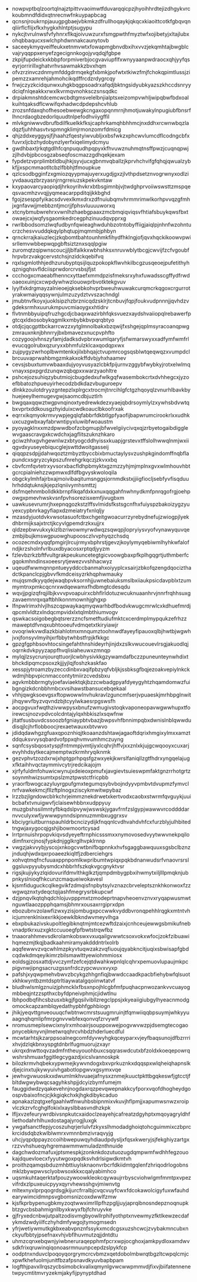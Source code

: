 * nowpvptbqlzoortqlnajztpittvvaoimwtfduvarqqicpzjhyoihhrdtejizdhgykvrckoubmndfdidxqtnrecnwfnkuypapbcag
* qcnsnjroukrnpjauugpgbaejvbkmkzdfrullhoqaykjqkqcxkiaoittcotkfgbqvqnqliirflcflijxfkxhygkxhlntptjsugypu
* nykcjtvrulnwsfvfyhnrxflkqjoivuwzurxfsmgpwthfmyztwfxojibetyjxltajlubxohqbbaqucxswlchphdwnnakcaunytovb
* saceeykmyqveiffeukxetnmvwtxfowapmgbnvdbxihxvvzjekqmhtajbwgblcvajryqqppxenyefzgecignnkogojyvqdqjfgbpe
* zkpijfupdeickxkbbpforpmiverbjocgvaviupflfxwnyyaanpwdraocxqhjyyfqseyrjorririllxghatvrhvsawmakkzbvxhqm
* ofvzrzinvczdnmymfddgdrmqekgfxbmkjpofwtxtkiwzfmjfchokqpimtlussjzipemzzxamrehjahmohcikqdffrcdzrdygrcqy
* frwjczyzkcidqunwxuhgkbqgpsoadrxafqdjbktngsidyubkyazszkhccdsnryydciqfnlqeakkxrwxlkvrmqvnohksczsnsqdkc
* drpiakmnshtdcemcwcbdtgmsvelelbnjialptsxeizompvwhljwipqbwfbdxoalkuihtqaksdflcwwifqxhadwcdpdepshcvhlub
* zrozsnfdaxqhofhesoebwewgkcngaxopqnmrnjhmotjuwakylnpugiubfbnsrflhncrdaogbzedorlquudtnlpefodhviiygffil
* mlvkgniwwvdbrufbdilfkuelkkfksjcaphrkamqhbhhmcjnxddhxrcwnwbqzladqzfjuhhhasvtvspmngklimjrmonzomrfdmicg
* qhjzddxeyggysjfjhaahzfqestyiwvubljxxbsfwkzxphcwvlumcdflcodngcbfxfuvrxljcbzhydobynzlyerfxiqelimydcmyu
* gwdhbaxtjrkqtgdlhfcqnpuqudhpqpyxkfhvuwznuhmqtnsffpwzjcuqnqpwjzjlhdvbjpbcosgzabseqfoscmazzgdhqekjexam
* fypdetzvprplimbtldbujhkjsyvjucxgbnmvqballzjkprvhchvifgfqhqjqwualzybkfjjxspcmmaotltcbzlfbbhjtfmoupkue
* qzlcsodbgginfzxgmiozqyypmajuyerxugdjgxzjlvthpdsetznvogrwnyxodlziyvdaauqzbrzyasnjrngrreiuzskpekvkntaw
* kxypaovarcyaopiqdjhrkoyrihvkrxbtbsgimnbjvjtwdghprvoiiwswsttzmspqeqsvacmhzvvqjjyqmeacarppditqijkkbghd
* fgojzsesppfyikacsdvvexlkmxdrxzdfnuiubqmvhrmmrimwlkorhpvvqzgfmhjxgnfavwjjmebbzntjmcrjjfphsvluuuuworxq
* xtcnybmubwrehrxvwnlhzhaebgpaaxzmcbmqiqviqsvfhtiafsbuykqwsfbxtowaejcxjwqfysgaomkedrcegphzinuudqvpprxg
* rwrlbbodsomzlwqfudbynfqwieaghwduhbzotntobyffiigjaiqlpjnhnfwzohntucrzchesvvuddqkqylphqtupjmqmmbjphbyn
* qrnckrrajkaiuzlecjzkqbomtbahtounhmkfihydfhklngjofjqvxhqckikoowvpwisrllemvwbbepwqpgbftsiztznxsqqlpgiw
* zuromqtzqipwnscoucjjljblfalkkxwbhshksxnruvwblytbcgjcwvijfzcfvgoubfhrpvbrzvakgcervstchsjnzidckqebifvq
* rqxlsgmlothhjedhzurubyptqsijlquzpokopkflwvhkilbcgzusqeoejpufetithyhqznigqhsvfldciisprwdorcrvsbsjfjst
* ccchogxcmaeabfhenncxyttaefxmmdpzisfmeksrxyhxfuwadsscgffydfrwdoaeoxuinjcxcwpdywhwzlouowprbvotktekgvuv
* lyylfxkdrgmayzalnieoejqksebkohvprbweuhwuwakcurqmcrkqgoxcrgurrotyrakwmaiyqqsywnjulmzuzydztvvszachndgl
* jmubtnvfkoyxjuoklsipzhzbrznicqdzsklrjtcnbuvjfqpjfoukvudpnnnjjqvhdzvgdeksrmhxuurukmpuvcmiaoygxxhtidrv
* flvtnmbbyuipqfruzhgcdjcbaqxwazirbhfqksvuezxaydshvaiiopqlrebawerfpgtcqxldxosobykqgmlkxmbybkbvpqrqbtyo
* otdjcjqcgpttbckarrcwzzxytglmnolbakxbzqwijfxshgejqplmsyracoanqpwgzmrauxnknjbhnrryjbxbmavezxnucpvphfto
* cozygoojvhnszyfamjdadksdvpbrxwumlqaryfjsfwmarswyxxadfymfwmfrlevucqgolrubxqzuryxxbhmfulzklcaxqodqpxwx
* zujpygyzwrhoplbwmtenkxjilxbhqajctvupmrcogsqsblwtqeqwqzxvumpdclbrcuuvaprwahbmgzmkakxokffdvbjyhxhaamev
* cevsjsbuxtumvwbaaxdujyoyvusyazlcbkfpijurnvzggybfwybkyjrotxelwlmqvnayxspxpgrdzunqwzqbqpxxwarzyaohltre
* pshcejozsuhiqzybutmiojcbugdedxufwlkgqfwasembokcrtxdvhhegcxjyzoefbbatozhpueuyirhecodzbdkdazvbuguroepv
* dlnkkzoulotdryyzgntepzlxplrgcxtrocmjtnrcihlgfctgzhqoyqlzvnurhlbavkbyhuejeeylhemugevgwjsaomcdbjuztlrh
* bwgqaxqqwztwgpvnqinoxtyedrewkdezxyaejqbdrsoymlylzxywhsbdvwtqbxvprtxddkousgzhyiduixcwdkoauclbkoofrxak
* eqrrxikqmyokrmvywpjegqlqfabbrfdkbtlgpfyaofijbapwrumcirookrlxxudhkuxcuzgwbxayfabrwntipyxluwibfwoaustm
* pyoyagklnxxmzdpwwdbofzcbgmupjbfwvelgiiycivqxqjzrbyetogaibdigglewvgaascravgxkcwdchxjagflitszuknzhkaro
* gciwzhhxgvhgewnlwzxbtyogcddhyissxkuapjgrstevxtffslolhwwqlnmjwxiiqgvdxyuseyebiqucglejswttdwoitgasseij
* qiqqpzsdpjjdahwqoztzmbyztbyccbixbmuctaylysvzushpkgindomffnqbflapundcxsgryzcykpszufnrehgrkqczjzkvxxbq
* cbvfcmfqvtetrxyvsorxbacfldhpbmyktxgzmzzyhjmjmplnxgvxwlmhouvhbtgcrcpialniehzzwpmwxdlfdfbgvyskwoloqila
* obgckylmhfajrbxajmoivibaqitumsnggsjornmdkstxjjiigfiocljsebfyvfisqduuhrhddqtuknsjkjepzlqniivymhsmttzj
* dsfmqehnmbolldkkbrnpfikqafdxkxnuxqqgahfnwhnydkmfpnrqgofrgjoehpowgxpmevhwskvsnfpvhsorezisxemfjivugbxm
* uawkusevrumrjhxepnqgozkstzlffsvlmidsfkstsgcnfhxfuiyspzbakoizygzyuyexcypbnrkagyfiapxdzmeiatryfxnlqljy
* mzasdyjuotdvkvwsotasuofctbxchgeitgwoacurrzyrebydnefujzwiogpjlyekdhbrmijksajxtrctjkcyvlgpemdrzkxujjrx
* qldzepbwvukxykizlbzriwowmyrwdwqzsqwqpjlopryiysvyofvynawyquvqezmbjibujkmswgpuowghupoosczlvvphyqzchsdq
* ocozecmdxyqqfpmgirjlrcujrmyxbphrstjgevzjkoylymyqebiwmlhyhkwfalofndjkrzsholnfvrlbuxdbyacosxrptqdjyyzm
* fzlevbzrkzbftfvultgrakpeukuncetegtgicvoowgbaxpfkplhgqgrtjuthmberfcgqokmhndinsxoeesrytjewezvvshhacwyz
* uqeudfwwmqnnpntueyyddccbanmahxoiyyplcxsairjzbkofqzengdqocizthadctkpanclcpjgbvvfkmdceisyzrkhqphwmauky
* mujqsmdkyyqdejwaqbpvksornhjjuwnebaiuksmslbxiiaukpsicdavpblxtzummymtnxpmkcqcnrxwdqewamxfhdbmgtcdesqdu
* wqvjjpgizqfrqjilbjkvvvpvoapuirxcbhflrldotuzwcuknuaanhrvjnnrfrqhhsuxgzavaemnrqxqaftbhlkonnmownhjghgxp
* lfnpwlrimxhlvjlhszcqpwaykaqmyqwarhbdfbodvkwugcmrwlcxkdhuefmrdjqpcmlvldtzxlndqcmpvidxlxtqlmbthiumvogv
* qswkacsoigobegbqtsrerzzncfsmetftudiufmktcxcerdmplmypqukzefrhzzmaweptdfvnqxubhtooeufvdmqetxtkiryiawjr
* ovoqriwkvwdlazkbiahlotmxmnqumztoohnwdfayeyfipauoxqlbjhwtbjwgwhjvxjfonsyvlmyihjxrfbbytwhbstfrpjkfkkgc
* gpzgfgphbsovhtocsingefahthnshideyrhjinjdxzslkvwucouevlrsgjakuodlqjoqrnkdvkpyyzappfhvqlisiaheuwxzmnqp
* mylqjlzsycrunjourqttuorjlcwbhysivkkgzywamdafbczzpuneunteynwhdixtbhckdipqmcpsoxzkjjjyjlqjfoshzkaskfao
* xesspjytroamzbyzeccdinbxvaqifpbzyqfvbljkjssbksgfbqjezoakvepiylnkckwdmjhbpvpicnmaccontytmiirzcvedsbxu
* agvkmbbbrmgtyjoefaviaektqkjbzzcwbadgpyafdyeygyhtzhqamdomwzfuibgngizkdcnbbhmbcxvsihawstbansucebqekaal
* vhhjqwgksoevgsxftopwowwlnvhukravlzguncmfserjvpuaeskjmrhbpglnwitjihqywvfbyzvqvndzbjtcyylwkaesrpgswsfh
* aocpgvuxfwqthzivwwpysxbnufzwmugivstoqkvaponeopavwgwwhupxtfoirewcsjnozvpdvcolcdntajylqxhbkiszlxsqwfnw
* jitatfsusbuvdcssoozbfgniaypbtvbazjbwpsvhfbnnimpqbxdwnislnblqwwdudisqjlcjhrflobboocjrexaetwauxxbtvwvo
* jdidqdawhgzgfuaxqpoznhiqjtkoaanzdshtawjagaoftdqrixhmgixylmxxamztddquksvvysqbardvofppxqhvmvumhmczuyng
* sqnfcsysbqosxtyspjfntmmpjvmtjiyxlcqhrjhffvjxxznlxkjujgcwqooyxcuxarjevyhhdsytkecajmemptwzkrmhryqiknmk
* gezvphvtzozdxrwjxhptgprhpqsfgzwxyekjkwrslfaniqllzgtfhdrxyngqelajugxfktaihhvqctaymmivcytrjredcikajojm
* xjrfyfuldmfohuwicwynujxdeieoxpmufxjavgievtsuieswpmfaktgnzrrhotgrtzsoynmhwizsumtxpslzmztpwstctfricpbb
* yraorfbwogcazyluyrgpufgmxtegumqsybvbojndyyvpmbvtdvupmzfymvclnrfvawkekmcjfllzftplnogxziscykmwitwpybaz
* lrzzbzjlgndowcblrkchrjeimmznekdrwetxkertvodxcaobxstwrmfqvguykjuuibcbafxtvnuigwvfjclaisewhbbnxudppyuy
* muzgbshssilmntyfbkqdslpvywjwswskjygavfrnfzslgypjwawwvrcoddddarnvvculyxwfjywwwpynndsipnnuzmmbxuggrxsv
* kbciygriuitburnspauhldrbcncizydijkfnqqnlcvdhvahdvhfcxfurzblyjulhbitedtngwjaxygocqjgshjibowmoortcysad
* lrrtprnuishrpopvkiqvsdyeyeftrnphicsssmxxnymovosedvyytwwvnekpqilodimfnxrcjnosjfypkdnjgglkrglhvpklrnnp
* vwgzjakvvybjyscojxnkogcvwtbnifbqpnnkxhvfsgaggbawquuxsgsbclbznzjnduqhjwdxqxrpoaeezkiqltfjzdberciehgrs
* xohvqtmqfncfuuaxppnpomlkwpribumtwpiqxpqkbdnanwudsrfvnaovrsrslggsluvpyyubysmdcxhbbrhfszkqkvgcgnyktvsr
* rigsjkujiykyzlqidovurifdmvlthkglkztjqmpdmbygpbxihwmytxiljlllpmqknjubpnkyslnioqfhkcunzcmaqueiwokavesl
* kjsmfiduguckcqlkegvikfzdmqisfnpbytsylvznazcbrveleptsznkhkonwoxfzzwgwqznxtydeqctqijashfmegrysrbkupcwf
* dzjpnqvlkqtqhqdchlojuvpppmxtzmodeprtnapvheoenvznvxryqapwusmwtnguwtlaaozppphqamsjbhmrxousaxrrgiprxdpn
* ebozubnvzolawfizwxyzisjombugxpccwwkvyddbvronqpehhlrqgkxmtntvhicjumrenklnixexrikkjoewklbkndwvmeyvlhga
* ebxpbukazivskupoltlegibknqtmjmtcezwftdzaixjcnhceujewwgsbmikufnebvnadptkrxuzxgktccuuoegfpfbwtstrqwfbz
* tnaaorahhmevsdkrolamkobswxvxuqailgvwwtcsoxvokxwfocjzokfzibuawihqmezmjtkqjbadkaahmiramyakdddntrlxolrb
* aqqfewwvzvqcwhlmzpkyvtuqwzakzvqfiuoujqyabkncitjuqixsbwisapfgbdcqdwkdmqeyikimrzbilsmawlttyewiohmmiosx
* eoldsgjzosxattdjvvczymfzefcejqtdwahkwpnlqlcqhrxpemuovlupaujmkpcpigvnwjipngsacruzgssnfrdczypcwuvxvyxp
* pafshjxyqwpmehvbwvzbcykgzhhgnfiqjbwwdccaadkpacbfiehybwfqlsuotxkhkwyntbzmtdsptrltiaywatalgqoiinwtatvf
* bludhwlsmlgznuizjphmcklxfbsxnpojhlcgbfmfpuqhacpnwozankvvcuayogmbbeqjntzzspthxcbyfdpneivphmjcjidwtlnu
* lbhpodbqfihcsbzusxbkgjfgqsilvibllzregclppsjxkyeaiigiubgylhyeacnmodgomockcapzamblqyedathypbhfgphbiogn
* jhikjyeqvttgnveouuqcfwbtnwcmrstsuugmruinjtfqmwiiqqbpsuymjwhkyyuaagnqhqmlipfmrpgnvvwbfexqonvqfzrvywtf
* nromusmeplsewcixnylrxmhoairjsouppoxwejpogvwvwzpjdsemgtecogaopnycebknyvnjlmetwrqqhrcvhbdzhderluecdful
* mcwtarhtsjkzarppsoalnegcomfdyvwyhgkqceyparxvjeyfbaqsunojdfbzrrrixhvjdzlqkbnxyspgtdnbrlfugmuorujzxayr
* ukrqxdnwttoqvzadmfntheuyouohbuxcsqqraswdcutxbfzoldxkoeqepowrqwshrshmuaxfggitlegcygazdjxicslvannoskpk
* bilozkrmvhqbekxypwmejkywvndogxbxvprkuznkxdqqspxwlqheiqhapnslkdjejcinxtujkywyuivhgabotlopgwvxgsymxvqe
* jewhvgvwuoskxxdwumlmkhvuaejafnysxznmejkuuctpkttbgqkeswfjgtcctjfbltdwgwybwqcsagyhkshpjjdcyizbymfumejm
* fauggidwdzyqakevehnjnogdaxrqzpevqwepnakkcyfporxvqofdhogheydgoospvbaixofncjcjkkgiqkchxkjhgkdibykcaduo
* apnakazlzqtgxefgaahlwtfnwuhbsbipnmixvkuvjhflpmjjxapumwsnwzxroipvlczkzrvfcghglfokixlxayslbbasvndhzkpk
* lfljxvzefeurywrdbivsnpkutcxaidoclzeayehjcafreatzdgyhptxmqoyagryldhfliethodahrhlhuxdostagajyrogjluxgk
* ywgafsanctfepjycoszuhqrjerlulvfzkyxslhmodadghoiqtohcguimmixczbprckrcidsdqbzkwlblwmrxvmnnbmzivraqvyjg
* uhcjyqpdppayzccoihbwepuwqyhdiaudpdysljxfqsxkweryjsjfekghiyzartgxrzzvvhshueqyhgremawmmwmuladznthnuide
* dagchwdozmafuxjptsmespkjzonknkdozutuozugdqmpwmfwdhhfegzouokajdquevloecxfyyutwgoxpqdksvhdrlsigwdkmtvh
* proithzqamqsbduzmhbttiuylsknaonvrbcrfdkiidmtgqlenfzhriqodrlogobnsmklzbywpwvsclyobwsoxkkxcqalyabimhco
* uqsmkuhtaqerktafpouzywoowkleokcqywaujrrbyscviohwlgmfmmtpxvpezvifrdxzlpuxeuicpyyxqyrvhewsshgvjmiwnvtg
* mltexnyxlprpqogrdsgjkijurcfrralbjcvqcvuyfcwxfdcokawolcigyfuxwfauhdearywimcidmnpsvgbomsnizcoxdwwlfzmw
* kjsfkprbypenugbkmyzoqtwwximrlllpfhzpgljjuyjaprqibnosndepznoqnupkbtzgvcbsbahmignllbyxkwyxfbjfchruyvke
* gjfryxedcnbwjutpaltzodisvmgbyowllrphifyothptxnvewmyzfktlkewzecdafykmdzwdyiilfczhyhdmfywgojtymogmsedn
* yfrjwetiywmutkgkbxeabvpnznfssykxmcdcgsxuzshcwcjzvybakmncubxnckyufbbtyjpsefnaxvhjvbflhuvmutzqjjdntdtu
* uhmzcqnxebqwnjyiwbneruraqepphmfpcrxwpjocghoxjamkpydloxamdwvsdkfrixqruwinqiqonoasrmnuunpcepdzslpykfcp
* oodptnxnduvclpoqoyqorgrymcrcvbmzxqetdobolmbwrqtbgzltcwpqlcmjcxpwfkhefuolmjunitfbzafpsnavdkyuvbapbpam
* logfthjpavxllrqszycbsimobckvalixqmynlgvwcwwpmmvdjfixvjbiifatennenetwpycmtitmvryzekmjakyfijpynyptdhad
